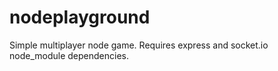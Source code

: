 # nodeplayground
Simple multiplayer node game. Requires express and socket.io node_module dependencies.
